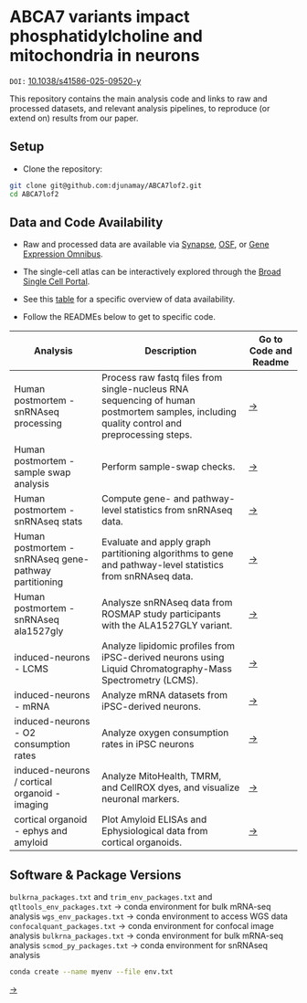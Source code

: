 
# ABCA7 variants impact phosphatidylcholine and mitochondria in neurons
`DOI:` [10.1038/s41586-025-09520-y](https://www.nature.com/articles/s41586-025-09520-y)

This repository contains the main analysis code and links to raw and processed datasets, and relevant analysis pipelines, to reproduce (or extend on) results from our paper.

## Setup
- Clone the repository:
```bash
git clone git@github.com:djunamay/ABCA7lof2.git
cd ABCA7lof2
```
  
## Data and Code Availability
- Raw and processed data are available via [Synapse](https://www.synapse.org/#!Synapse:syn53461705), [OSF](https://osf.io/pqr9m/), or [Gene Expression Omnibus](https://www.ncbi.nlm.nih.gov/geo/query/acc.cgi?acc=GSE299277).
- The single-cell atlas can be interactively explored through the [Broad Single Cell Portal](https://singlecell.broadinstitute.org/single_cell/study/SCP3182).

- See this [table](https://github.com/djunamay/ABCA7lof2/blob/main/open_data/README.md) for a specific overview of data availability. 
- Follow the READMEs below to get to specific code.

| Analysis                                          | Description                                                                                                                                                                     | Go to Code and Readme                                           |
|-----------------------------------------------|---------------------------------------------------------------------------------------------------------------------------------------------------------------------------------|---------------------------------------------------------------------|
| Human postmortem - snRNAseq processing          | Process raw fastq files from single-nucleus RNA sequencing of human postmortem samples, including quality control and preprocessing steps.                   | [→](analyses/snRNAseq_processing/)                       |
| Human postmortem - sample swap analysis               | Perform sample-swap checks.                                         | [→](analyses/sample_swap/)                            |
| Human postmortem - snRNAseq stats               | Compute gene- and pathway-level statistics from snRNAseq data.                                         | [→](analyses/snRNAseq_stats/)                            |
| Human postmortem - snRNAseq gene-pathway partitioning  | Evaluate and apply graph partitioning algorithms to gene and pathway-level statistics from snRNAseq data. | [→](analyses/snRNAseq_score_partitioning/)               |
| Human postmortem - snRNAseq ala1527gly          | Analysze snRNAseq data from ROSMAP study participants with the ALA1527GLY variant.          | [→](analyses/common_variant_analysis/)                        |
| induced-neurons - LCMS                            | Analyze lipidomic profiles from iPSC-derived neurons using Liquid Chromatography-Mass Spectrometry (LCMS).             | [→](analyses/iN_LCMS/)                                   |
| induced-neurons - mRNA             |  Analyze mRNA datasets from iPSC-derived neurons.                                  | [→](analyses/bulkRNAseq/) |
| induced-neurons - O2 consumption rates             | Analyze oxygen consumption rates in iPSC neurons            | [→](analyses/iN_O2_consumption/)                         |
| induced-neurons / cortical organoid - imaging              | Analyze MitoHealth, TMRM, and CellROX dyes, and visualize neuronal markers.          | [→](analyses/iN_membrane_potential/)                     |
| cortical organoid - ephys and amyloid               | Plot Amyloid ELISAs and Ephysiological data from cortical organoids.          | [→](analyses/iN_membrane_potential/)                     |

## Software & Package Versions

`bulkrna_packages.txt` and `trim_env_packages.txt` and `qtltools_env_packages.txt` $\rightarrow$ conda environment for bulk mRNA-seq analysis
`wgs_env_packages.txt` $\rightarrow$ conda environment to access WGS data 
`confocalquant_packages.txt` $\rightarrow$ conda environment for confocal image analysis
`bulkrna_packages.txt` $\rightarrow$ conda environment for bulk mRNA-seq analysis
`scmod_py_packages.txt` $\rightarrow$ conda environment for snRNAseq analysis

```bash
conda create --name myenv --file env.txt
```

[→](./package_info.md)
